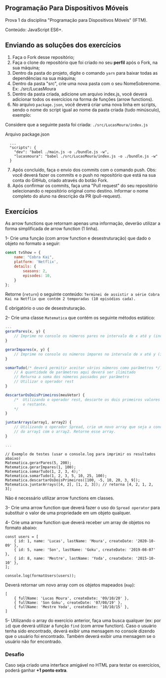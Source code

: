 ## Programação Para Dispositivos Móveis

Prova 1 da disciplina "Programação para Dispositivos Móveis" (IFTM).

Conteúdo: JavaScript ES6+.


## Enviando as soluções dos exercícios

1. Faça o Fork desse repositório;
2. Faça o clone do repositório que foi criado no seu **perfil** após o Fork, na sua máquina;
3. Dentro da pasta do projeto, digite o comando `yarn` para baixar todas as dependências na sua máquina;
4. Dentro da pasta "src", crie uma nova pasta com o seu NomeSobrenome. Ex: ./src/LucasMoura
5. Dentro da pasta criada,  adicione um arquivo index.js, você deverá adicionar todos os exercícios na forma de funções (arrow functions).
6. No arquivo `package.json`, você deverá criar uma nova linha em scripts, sendo o nome do script igual ao nome da pasta criada (tudo minúsculo), exemplo:

Considere que a seguinte pasta foi criada:
`./src/LucasMoura/index.js`

Arquivo package.json
```
  ...
  "scripts": {
    "dev": "babel ./main.js -o ./bundle.js -w",
    "lucasmoura": "babel ./src/LucasMoura/index.js -o ./bundle.js -w"
  }
```


7. Após concluído, faça o envio dos commits com o comando push. 
Obs: você deverá fazer os commits e o push no repositório que está na sua conta do GitHub, criado através do botão Fork.
8. Após confirmar os commits, faça uma "Pull request" do seu repositório selecionando o repositório original como destino. Informar o nome completo do aluno na descrição da PR (pull-request).

## Exercícios
As arrow functions que retornam apenas uma informação, deverão utilizar a forma simplificada de arrow function (1 linha).

1- Crie uma função (com arrow function e desestruturação) que dado o objeto no formato a seguir:
```javascript
const tvShow = {
	name: "Cobra Kai",
	platform: 'Netflix',
	details: {
	    seasons: 2,
	    episodes: 10,
	}
};
```

Retorne (`return`) o seguinte conteúdo:
`Terminei de assistir a série Cobra Kai na Netflix que contém 2 temporadas (10 episódios cada).`

É obrigatório o uso de desestruturação.

2- Crie uma classe `Matematica` que contém os seguinte métodos estático:

```javascript
...
gerarPares(x, y) {
    // Imprime no console os números pares no intervalo de x até y (incluindo eles)
}

gerarImpares(x, y) {
    // Imprime no console os números ímpares no intervalo de x até y (incluindo eles)
}

somarTudo(/* deverá permitir aceitar vários números como parâmetros */) {
    // A quantidade de parâmetros aqui deverá ser ilimitado
    // Returna a soma dos números passados por parâmetro
    // Utilizar o operador rest
}

descartarOsDoisPrimeiros(meuVetor) {
    /*  Utilizando o operador rest, descarte os dois primeiros valores e retorne 
        o restante.
    */
}

juntarArrays(array1, array2) {
    // Utilizando o operador Spread, crie um novo array que seja a concatenação
    // do array1 com o array2. Retorne esse array.
}

...
```

```
// Exemplo de testes (usar o console.log para imprimir os resultados abaixo)
Matematica.gerarPares(5, 200);
Matematica.gerarImpares(1, 100);
Matematica.somarTudo(1, 2, 3, 4);'
Matematica.somarTudo(1, 2, 3, 5, 10, 25, 100);
Matematica.descartarOsDoisPrimeiros([100, -5, 10, 20, 3, 9]);
Matematica.juntarArrays([4, 2], [1, 2, 3]); // retorna [4, 2, 1, 2, 3];
```

Não é necessário utilizar arrow functions em classes.

3- Crie uma arrow function que deverá fazer o uso do `Spread operator` para substituir o valor de uma propriedade em um objeto qualquer.


4- Crie uma arrow function que deverá receber um array de objetos no formato abaixo:
```
const users = [
    { id: 1, name: 'Lucas', lastName: 'Moura', createDate: '2020-10-09' },
    { id: 5, name: 'Son', lastName: 'Goku', createDate: '2019-08-07' },
    { id: 8, name: 'Mestre', lastName: 'Yoda', createDate: '2015-10-10' },
];

console.log(formatUsers(users));
```

Deverá retornar um novo array com os objetos mapeados (`map`):
```
[
    { fullName: 'Lucas Moura', createDate: '09/10/20' },
    { fullName: 'Son Goku', createDate: '07/08/19' },
    { fullName: 'Mestre Yoda', createDate: '10/10/15' },
]
```

5- Utilizando o array do exercício anterior, faça uma busca qualquer (ex: por `id`) que deverá utilizar a função `find` (com arrow function). Caso o usuário tenha sido encontrado, deverá exibir uma mensagem no console dizendo que o usuário foi encontrado. Também deverá exibir uma mensagem se o usuário não for encontrado. 


### Desafio
Caso seja criado uma interface amigável no HTML para testar os exercícios, poderá ganhar **+1 ponto extra**.

